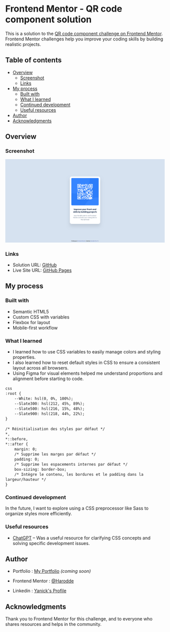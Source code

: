 # Frontend Mentor - QR code component solution

This is a solution to the [QR code component challenge on Frontend Mentor](https://www.frontendmentor.io/challenges/qr-code-component-iux_sIO_H). Frontend Mentor challenges help you improve your coding skills by building realistic projects. 

## Table of contents

- [Overview](#overview)
  - [Screenshot](#screenshot)
  - [Links](#links)
- [My process](#my-process)
  - [Built with](#built-with)
  - [What I learned](#what-i-learned)
  - [Continued development](#continued-development)
  - [Useful resources](#useful-resources)
- [Author](#author)
- [Acknowledgments](#acknowledgments)

## Overview

### Screenshot

![QR Code Component](./screenshot.jpg)

### Links

- Solution URL: [GitHub](https://github.com/Harodde/frontendmentorProjectGit)
- Live Site URL: [GitHub Pages](https://harodde.github.io/frontendmentorProjectGit/)

## My process

### Built with

- Semantic HTML5
- Custom CSS with variables
- Flexbox for layout
- Mobile-first workflow

### What I learned

- I learned how to use CSS variables to easily manage colors and styling properties.
- I also learned how to reset default styles in CSS to ensure a consistent layout across all browsers.
- Using Figma for visual elements helped me understand proportions and alignment before starting to code.

```
css
:root {
    --White: hsl(0, 0%, 100%);
    --Slate300: hsl(212, 45%, 89%);
    --Slate500: hsl(216, 15%, 48%);
    --Slate900: hsl(218, 44%, 22%);
}

/* Réinitialisation des styles par défaut */
*,
*::before,
*::after {
    margin: 0;
    /* Supprime les marges par défaut */
    padding: 0;
    /* Supprime les espacements internes par défaut */
    box-sizing: border-box;
    /* Intègre le contenu, les bordures et le padding dans la largeur/hauteur */
}
```

### Continued development

In the future, I want to explore using a CSS preprocessor like Sass to organize styles more efficiently.

### Useful resources

- [ChatGPT](https://chat.openai.com) – Was a useful resource for clarifying CSS concepts and solving specific development issues.

## Author

- Portfolio : [My Portfolio](https://votre-portfolio.com) *(coming soon)*

- Frontend Mentor : [@Harodde](https://www.frontendmentor.io/profile/Harodde)
- Linkedin : [Yanick's Profile](https://www.linkedin.com/in/ypernet-1a2b3c4d/)

## Acknowledgments

Thank you to Frontend Mentor for this challenge, and to everyone who shares resources and helps in the community.
